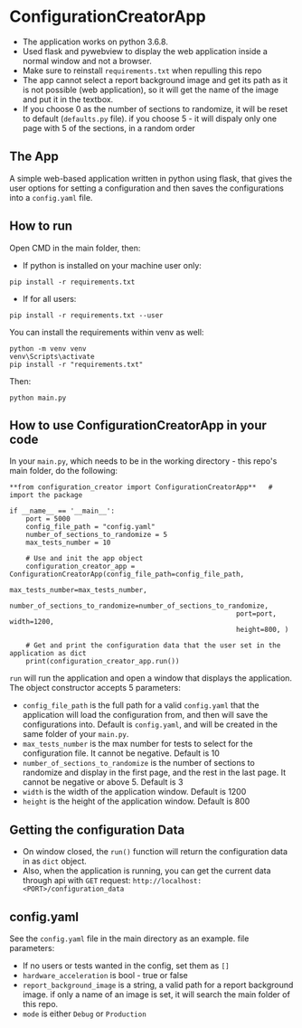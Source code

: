 # ConfigurationCreatorApp

- The application works on python 3.6.8.
- Used flask and pywebview to display the web application inside a normal window and not a browser.
- Make sure to reinstall ```requirements.txt``` when repulling this repo
- The app cannot select a report background image and get its path as it is not possible (web application), so it will
  get the name of the image and put it in the textbox.
- If you choose 0 as the number of sections to randomize, it will be reset to default (```defaults.py``` file). if you
  choose 5 - it will dispaly only one page with 5 of the sections, in a random order

## The App

A simple web-based application written in python using flask, that gives the user options for setting a configuration
and then saves the configurations into a ```config.yaml``` file.

## How to run

Open CMD in the main folder, then:

- If python is installed on your machine user only:

```
pip install -r requirements.txt
```

- If for all users:

```
pip install -r requirements.txt --user
```

You can install the requirements within venv as well:

```
python -m venv venv
venv\Scripts\activate
pip install -r "requirements.txt"
```

Then:

```
python main.py
```

## How to use ConfigurationCreatorApp in your code

In your ```main.py```, which needs to be in the working directory - this repo's main folder, do the following:

```
**from configuration_creator import ConfigurationCreatorApp**   # import the package

if __name__ == '__main__':
    port = 5000
    config_file_path = "config.yaml"
    number_of_sections_to_randomize = 5
    max_tests_number = 10
    
    # Use and init the app object
    configuration_creator_app = ConfigurationCreatorApp(config_file_path=config_file_path,
                                                        max_tests_number=max_tests_number,
                                                        number_of_sections_to_randomize=number_of_sections_to_randomize,
                                                        port=port, width=1200,
                                                        height=800, )
    
    # Get and print the configuration data that the user set in the application as dict
    print(configuration_creator_app.run())
```

```run``` will run the application and open a window that displays the application. The object constructor accepts 5
parameters:

- ```config_file_path``` is the full path for a valid ```config.yaml``` that the application will load the configuration
  from, and then will save the configurations into. Default is ```config.yaml```, and will be created in the same folder
  of your ```main.py```.
- ```max_tests_number``` is the max number for tests to select for the configuration file. It cannot be negative.
  Default is 10
- ```number_of_sections_to_randomize``` is the number of sections to randomize and display in the first page, and the
  rest in the last page. It cannot be negative or above 5. Default is 3
- ```width``` is the width of the application window. Default is 1200
- ```height``` is the height of the application window. Default is 800

## Getting the configuration Data

- On window closed, the ```run()``` function will return the configuration data in as ```dict``` object.
- Also, when the application is running, you can get the current data through api with ```GET``` request:
  ```http://localhost:<PORT>/configuration_data```

## config.yaml

See the ```config.yaml``` file in the main directory as an example. file parameters:

- If no users or tests wanted in the config, set them as ```[]```
- ```hardware_acceleration``` is bool - true or false
- ```report_background_image``` is a string, a valid path for a report background image. if only a name of an image is
  set, it will search the main folder of this repo.
- ```mode``` is either ```Debug``` or ```Production```
